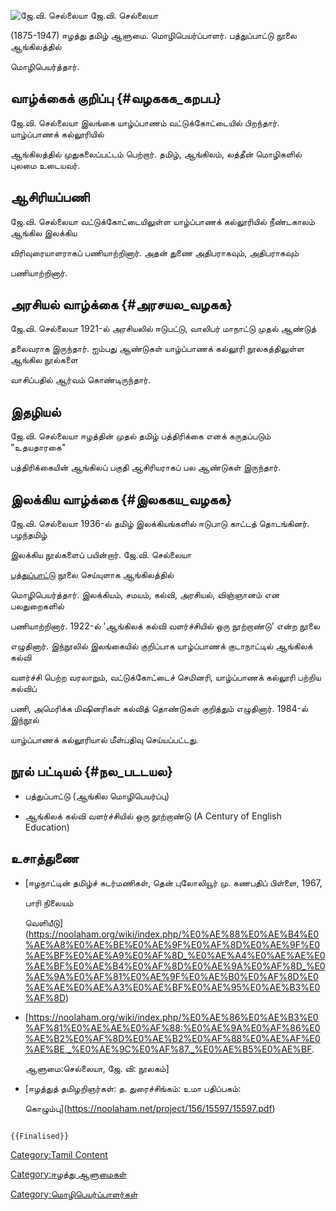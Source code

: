 ![ஜே.வி. செல்லையா ](ஜே.வி._செல்லையா_.png "ஜே.வி. செல்லையா ") ஜே.வி. செல்லையா
(1875-1947) ஈழத்து தமிழ் ஆளுமை. மொழிபெயர்ப்பாளர். பத்துப்பாட்டு நூலை ஆங்கிலத்தில்
மொழிபெயர்த்தார்.

## வாழ்க்கைக் குறிப்பு {#வழககக_கறபப}

ஜே.வி. செல்லையா இலங்கை யாழ்ப்பாணம் வட்டுக்கோட்டையில் பிறந்தார். யாழ்ப்பாணக் கல்லூரியில்
ஆங்கிலத்தில் முதுகலைப்பட்டம் பெற்றார். தமிழ், ஆங்கிலம், லத்தீன் மொழிகளில் புலமை உடையவர்.

## ஆசிரியப்பணி

ஜே.வி. செல்லையா வட்டுக்கோட்டையிலுள்ள யாழ்ப்பாணக் கல்லூரியில் நீண்டகாலம் ஆங்கில இலக்கிய
விரிவுரையாளராகப் பணியாற்றினார். அதன் துணை அதிபராகவும், அதிபராகவும்
பணியாற்றினார்.

## அரசியல் வாழ்க்கை {#அரசயல_வழகக}

ஜே.வி. செல்லையா 1921-ல் அரசியலில் ஈடுபட்டு, வாலிபர் மாநாட்டு முதல் ஆண்டுத்
தலைவராக இருந்தார். ஐம்பது ஆண்டுகள் யாழ்ப்பாணக் கல்லூரி நூலகத்திலுள்ள ஆங்கில நூல்களை
வாசிப்பதில் ஆர்வம் கொண்டிருந்தார்.

## இதழியல்

ஜே.வி. செல்லையா ஈழத்தின் முதல் தமிழ் பத்திரிக்கை எனக் கருதப்படும் "உதயதாரகை"
பத்திரிக்கையின் ஆங்கிலப் பகுதி ஆசிரியராகப் பல ஆண்டுகள் இருந்தார்.

## இலக்கிய வாழ்க்கை {#இலககய_வழகக}

ஜே.வி. செல்லையா 1936-ல் தமிழ் இலக்கியங்களில் ஈடுபாடு காட்டத் தொடங்கினர். பழந்தமிழ்
இலக்கிய நூல்களைப் பயின்றார். ஜே.வி. செல்லையா
[பத்துப்பாட்டு](பத்துப்பாட்டு "wikilink") நூலை செய்யுளாக ஆங்கிலத்தில்
மொழிபெயர்த்தார். இலக்கியம், சமயம், கல்வி, அரசியல், விஞ்ஞானம் என பலதுறைகளில்
பணியாற்றினார். 1922-ல் 'ஆங்கிலக் கல்வி வளர்ச்சியில் ஒரு நூற்றாண்டு' என்ற நூலை
எழுதினார். இந்நூலில் இலங்கையில் குறிப்பாக யாழ்ப்பாணக் குடாநாட்டில் ஆங்கிலக் கல்வி
வளர்ச்சி பெற்ற வரலாறும், வட்டுக்கோட்டைச் செமினரி, யாழ்ப்பாணக் கல்லூரி பற்றிய கல்விப்
பணி, அமெரிக்க மிஷினரிகள் கல்வித் தொண்டுகள் குறித்தும் எழுதினார். 1984-ல் இந்நூல்
யாழ்ப்பாணக் கல்லூரியால் மீள்பதிவு செய்யப்பட்டது.

## நூல் பட்டியல் {#நல_படடயல}

-   பத்துப்பாட்டு (ஆங்கில மொழிபெயர்ப்பு)
-   ஆங்கிலக் கல்வி வளர்ச்சியில் ஒரு நூற்றாண்டு (A Century of English Education)

## உசாத்துணை

-   [ஈழநாட்டின் தமிழ்ச் சுடர்மணிகள், தென் புலோலியூர் மு. கணபதிப் பிள்ளை, 1967,
    பாரி நிலையம்
    வெளியீடு](https://noolaham.org/wiki/index.php/%E0%AE%88%E0%AE%B4%E0%AE%A8%E0%AE%BE%E0%AE%9F%E0%AF%8D%E0%AE%9F%E0%AE%BF%E0%AE%A9%E0%AF%8D_%E0%AE%A4%E0%AE%AE%E0%AE%BF%E0%AE%B4%E0%AF%8D%E0%AE%9A%E0%AF%8D_%E0%AE%9A%E0%AF%81%E0%AE%9F%E0%AE%B0%E0%AF%8D%E0%AE%AE%E0%AE%A3%E0%AE%BF%E0%AE%95%E0%AE%B3%E0%AF%8D)
-   \[<https://noolaham.org/wiki/index.php/%E0%AE%86%E0%AE%B3%E0%AF%81%E0%AE%AE%E0%AF%88:%E0%AE%9A%E0%AF%86%E0%AE%B2%E0%AF%8D%E0%AE%B2%E0%AF%88%E0%AE%AF%E0%AE%BE,_%E0%AE%9C%E0%AF%87._%E0%AE%B5%E0%AE%BF>.
    ஆளுமை:செல்லையா, ஜே. வி: நூலகம்\]
-   [ஈழத்துத் தமிழறிஞர்கள்: த. துரைச்சிங்கம்: உமா பதிப்பகம்:
    கொழும்பு](https://noolaham.net/project/156/15597/15597.pdf)

```{=mediawiki}
{{Finalised}}
```
[Category:Tamil Content](Category:Tamil_Content "wikilink")
[Category:ஈழத்து ஆளுமைகள்](Category:ஈழத்து_ஆளுமைகள் "wikilink")
[Category:மொழிபெயர்ப்பாளர்கள்](Category:மொழிபெயர்ப்பாளர்கள் "wikilink")
